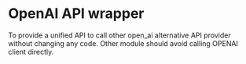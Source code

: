 # OpenAI API wrapper

To provide a unified API to call other open_ai alternative API provider without changing any code.
Other module should avoid calling OPENAI client directly.
